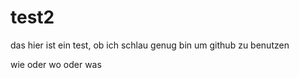 # test2

das hier ist ein test, ob ich schlau genug bin um github zu benutzen

wie oder wo oder was
